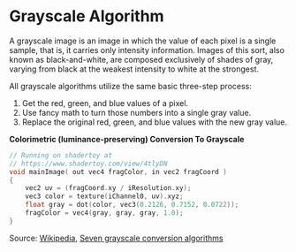 Grayscale Algorithm
===

A grayscale image is an image in which the value of each pixel is a single sample, that is, it carries only intensity information. Images of this sort, also known as black-and-white, are composed exclusively of shades of gray, varying from black at the weakest intensity to white at the strongest.

All grayscale algorithms utilize the same basic three-step process:

1. Get the red, green, and blue values of a pixel.
2. Use fancy math to turn those numbers into a single gray value.
3. Replace the original red, green, and blue values with the new gray value.

**Colorimetric (luminance-preserving) Conversion To Grayscale**

```c
// Running on shadertoy at
// https://www.shadertoy.com/view/4tlyDN
void mainImage( out vec4 fragColor, in vec2 fragCoord )
{
    vec2 uv = (fragCoord.xy / iResolution.xy);
    vec3 color = texture(iChannel0, uv).xyz;
    float gray = dot(color, vec3(0.2126, 0.7152, 0.0722));
    fragColor = vec4(gray, gray, gray, 1.0);
}
```

Source: [Wikipedia](https://en.wikipedia.org/wiki/Grayscale), [Seven grayscale conversion algorithms](http://www.tannerhelland.com/3643/grayscale-image-algorithm-vb6/)
